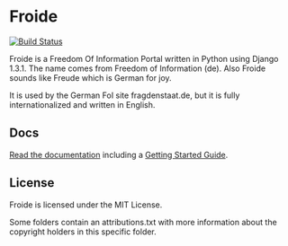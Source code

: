 Froide
======

[![Build Status](https://secure.travis-ci.org/stefanw/froide.png)](http://travis-ci.org/#!/stefanw/froide)


Froide is a Freedom Of Information Portal written in Python using Django 1.3.1.
The name comes from Freedom of Information (de). Also Froide
sounds like Freude which is German for joy.

It is used by the German FoI site fragdenstaat.de, but it is fully
internationalized and written in English.

Docs
----

[Read the documentation](http://readthedocs.org/docs/froide/en/latest/) including a [Getting Started Guide](http://readthedocs.org/docs/froide/en/latest/gettingstarted/).


License
-------

Froide is licensed under the MIT License.

Some folders contain an attributions.txt with more information about the copyright holders in this specific folder.
